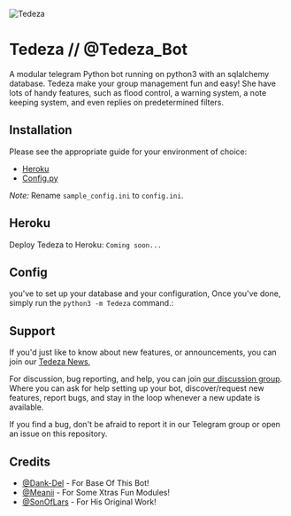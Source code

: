 ![Tedeza](https://telegra.ph/file/fdcf54623b142ac333217.jpg)

# Tedeza // @Tedeza_Bot

A modular telegram Python bot running on python3 with an sqlalchemy database.
Tedeza make your group management fun and easy!
She have lots of handy features, such as flood control, a warning system, a note keeping system, and even replies on predetermined filters.

## Installation
Please see the appropriate guide for your environment of choice:
- [Heroku](#heroku)
- [Config.py](#config)

*Note:* Rename `sample_config.ini` to `config.ini`.

## Heroku
Deploy Tedeza to Heroku:
`Coming soon...`

## Config
you've to set up your database and your configuration, Once you've done, simply run the `python3 -m Tedeza` command.:

## Support 
If you'd just like to know about new features, or announcements, you can join our [Tedeza News](https://t.me/Tedeza_News), 

For discussion, bug reporting, and help, you can join [our discussion group](https://t.me/TedezaSupportChat). Where you can ask for help setting up your bot, discover/request new features, report bugs, and stay in the loop whenever a new update is available.

If you find a bug, don't be afraid to report it in our Telegram group or open an issue on this repository.

## Credits

- [@Dank-Del](https://github.com/Dank-Del) - For Base Of This Bot!
- [@Meanii](https://github.com/meanii) - For Some Xtras Fun Modules! 
- [@SonOfLars](https://github.com/SonOfLars) - For His Original Work!
